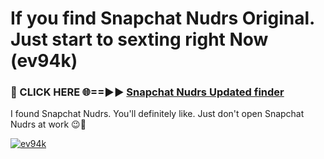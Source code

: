 # If you find Snapchat Nudrs Original. Just start to sexting right Now (ev94k)

<h3>🔴 CLICK HERE 🌐==►► <a href="https://tinyurl.com/mtbk5fxa" rel="nofollow">Snapchat Nudrs Updated finder</a></h3>

I found Snapchat Nudrs. You'll definitely like. Just don't open Snapchat Nudrs at work 😉💬

[![ev94k](https://i.imgur.com/Q8WKrnY.jpeg)](https://tinyurl.com/mtbk5fxa)
